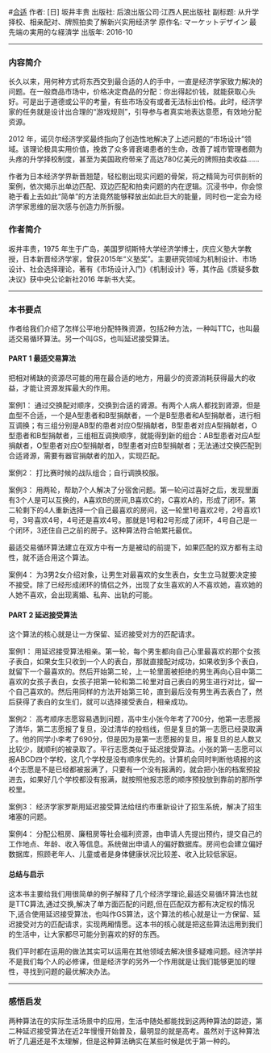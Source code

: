 #[合适](https://book.douban.com/subject/26877827/)
作者: [日] 坂井丰贵
出版社: 后浪出版公司·江西人民出版社
副标题: 从升学择校、相亲配对、牌照拍卖了解新兴实用经济学
原作名: マーケットデザイン 最先端の実用的な経済学
出版年: 2016-10
***
### 内容简介 
长久以来，用何种方式将东西交到最合适的人的手中，一直是经济学家致力解决的问题。在一般商品市场中，价格决定商品的分配：你出得起价钱，就能获取心头好。可是出于道德或公平的考量，有些市场没有或者无法标出价格。此时，经济学家的任务就是设计出合理的“游戏规则”，引导参与者真实地表达意愿，有效地分配资源。

2012 年，诺贝尔经济学奖最终指向了创造性地解决了上述问题的“市场设计”领域。该理论极具实用价值，挽救了众多肾衰竭患者的生命，改善了城市管理者颇为头疼的升学择校制度，甚至为美国政府带来了高达780亿美元的牌照拍卖收益……

作者为日本经济学界新晋翘楚，轻松剔出现实问题的骨架，将之精简为可供剖析的案例，依次揭示出单边匹配、双边匹配和拍卖问题的内在逻辑。沉浸书中，你会惊艳于看上去如此“简单”的方法竟然能够释放出如此巨大的能量，同时也一定会为经济学家思维的层次感与创造力所折服。

### 作者简介 
坂井丰贵，1975 年生于广岛，美国罗彻斯特大学经济学博士，庆应义塾大学教授，日本新晋经济学家，曾获2015年“义塾奖”。主要研究领域为机制设计、市场设计、社会选择理论，著有《市场设计入门》《机制设计》等，其作品《质疑多数决议》获中央公论新社2016 年新书大奖。

***
### 本书要点
作者给我们介绍了怎样公平地分配特殊资源，包括2种方法，一种叫TTC，也叫最适交易循环算法。另一个叫GS，也叫延迟接受算法。

#### PART 1 最适交易算法
把相对稀缺的资源尽可能的用在最合适的地方，用最少的资源消耗获得最大的收益，才能让资源发挥最大的作用。

案例1：
通过交换配对顺序，交换到合适的肾源。有两个人病人都找到肾源，但是血型不合适，一个是A型患者和B型捐献者，一个是B型患者和A型捐献者，进行相互调换；有三组分别是AB型的患者对应O型捐献者，B型患者对应A型捐献者，O型患者和B型捐献者，三组相互调换顺序，就能得到新的组合：AB型患者对应A型捐献者，O型患者对应O型捐献者，B型患者对应B型捐献者；无法通过交换匹配到合适肾源，需要有器官捐献者的加入，实现匹配。

案例2：
打比赛时候的战队组合；自行调换校服。

案例3：
用两轮，帮助7个人解决了分宿舍问题。第一轮问过喜好之后，发现里面有3个人是可以互换的，A喜欢B的房间,B喜欢C的，C喜欢A的，形成了闭环。第二轮剩下的4人重新选择一个自己最喜欢的房间，这一轮里1号喜欢2号，2号喜欢1号，3号喜欢4号，4号还是喜欢4号。那就是1号和2号形成了闭环，4号自己是一个闭环，3还住自己之前的房子。这种算法符合帕累托最优。

最适交易循环算法建立在双方中有一方是被动的前提下，如果匹配的双方都有主动性，就不适合用这个算法。

案例4：
为3男2女介绍对象，让男生对最喜欢的女生表白，女生立马就要决定接不接受。除了已经形成闭环的情侣之外，出现了女生喜欢的人不喜欢她，喜欢她的人她不喜欢，会出现离婚、私奔、出轨的可能。

#### PART 2 延迟接受算法
这个算法的核心就是让一方保留、延迟接受对方的匹配请求。

案例1： 用延迟接受算法相亲。第一轮，每个男生都向自己心里最喜欢的那个女孩子表白，如果女生只收到一个人的表白，那就直接配对成功，如果收到多个表白，就留下一个最喜欢的。然后开始第二轮，上一轮里面被拒绝的男生再向心目中第二喜欢的女孩子表白，女孩子把第一轮和第二轮里对自己表白的男生进行对比，留一个自己喜欢的。然后用同样的方法开始第三轮，直到最后没有男生再去表白了，然后获得了表白的女生们，就可以选择接受表白，相亲成功。

案例2：
高考顺序志愿容易遇到问题，高中生小张今年考了700分，他第一志愿报了清华，第二志愿报了复旦，没过清华的投档线，但是复旦的第一志愿已经录取满了。他的同学小李考了690分，但是因为是第一志愿报的复旦，报复旦的总人数又比较少，就顺利的被录取了。平行志愿类似于延迟接受算法。小张的第一志愿可以报ABCD四个学校，这几个学校是没有顺序优先的。计算机会同时判断他填报的这4个志愿是不是已经都被报满了，只要有一个没有报满的，就会把小张的档案预投进去，如果好几个学校都没有报满，就按照他报志愿的顺序预投放到靠前的那所学校里。

案例3：
经济学家罗斯用延迟接受算法给纽约市重新设计了招生系统，解决了招生堵塞的问题。

案例4：
分配公租房、廉租房等社会福利资源，由申请人先提出预约，提交自己的工作地点、年龄、收入等信息。系统做出申请人的偏好数据库。房间也会建立偏好数据库，照顾老年人、儿童或者是身体健康状况比较差、收入比较低家庭。

#### 总结与启示
这本书主要给我们用很简单的例子解释了几个经济学理论,最适交易循环算法也就是TTC算法,通过交换,解决了单方面匹配的问题,但在匹配双方都有决定权的情况下,适合使用延迟接受算法，也叫作GS算法，这个算法的核心就是让一方保留、延迟接受对方的匹配请求，实现两厢情愿。这本书的核心就是把这些算法运用到我们的生活中，让大家都尽可能分到喜欢的好的东西。

我们平时都在运用的做法其实可以运用在其他领域去解决很多疑难问题。经济学并不是我们每个人的必修课，但是经济学的另外一个作用就是让我们能够更加的理性，寻找到问题的最优解决办法。

***
### 感悟启发
两种算法在的实际生活场景中的应用，生活中随处都能找到这两种算法的踪迹，第二种延迟接受算法在近2年慢慢开始普及，最明显的就是高考。虽然对于这种算法听了几遍还是不太理解，但是这种算法确实在某些时候是优于第一种的。